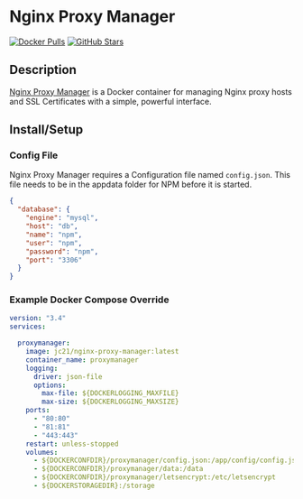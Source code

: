 # Nginx Proxy Manager

[![Docker Pulls](https://img.shields.io/docker/pulls/jc21/nginx-proxy-manager?style=flat-square&color=607D8B&label=docker%20pulls&logo=docker)](https://hub.docker.com/r/jc21/nginx-proxy-manager)
[![GitHub Stars](https://img.shields.io/github/stars/jc21/nginx-proxy-manager?style=flat-square&color=607D8B&label=github%20stars&logo=github)](https://github.com/jc21/nginx-proxy-manager)

## Description

[Nginx Proxy Manager](https://nginxproxymanager.com/) is a Docker container for managing Nginx proxy hosts and SSL Certificates with a simple, powerful interface.

## Install/Setup

### Config File

Nginx Proxy Manager requires a Configuration file named `config.json`. This file needs to be in the appdata folder for NPM before it is started.

```json
{
  "database": {
    "engine": "mysql",
    "host": "db",
    "name": "npm",
    "user": "npm",
    "password": "npm",
    "port": "3306"
  }
}
```

### Example Docker Compose Override

```yaml
version: "3.4"
services:

  proxymanager:
    image: jc21/nginx-proxy-manager:latest
    container_name: proxymanager
    logging:
      driver: json-file
      options:
        max-file: ${DOCKERLOGGING_MAXFILE}
        max-size: ${DOCKERLOGGING_MAXSIZE}
    ports:
      - "80:80"
      - "81:81"
      - "443:443"
    restart: unless-stopped
    volumes:
      - ${DOCKERCONFDIR}/proxymanager/config.json:/app/config/config.json
      - ${DOCKERCONFDIR}/proxymanager/data:/data
      - ${DOCKERCONFDIR}/proxymanager/letsencrypt:/etc/letsencrypt
      - ${DOCKERSTORAGEDIR}:/storage
```
